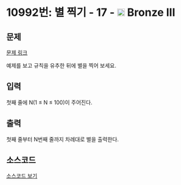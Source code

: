 # 10992번: 별 찍기 - 17 - <img src="https://static.solved.ac/tier_small/3.svg" style="height:20px" /> Bronze III

<!-- performance -->

<!-- 문제 제출 후 깃허브에 푸시를 했을 때 제출한 코드의 성능이 입력될 공간입니다.-->

<!-- end -->

## 문제

[문제 링크](https://boj.kr/10992)


<p>예제를 보고 규칙을 유추한 뒤에 별을 찍어 보세요.</p>



## 입력


<p>첫째 줄에 N(1 ≤ N ≤ 100)이 주어진다.</p>



## 출력


<p>첫째 줄부터 N번째 줄까지 차례대로 별을 출력한다.</p>



## 소스코드

[소스코드 보기](별%20찍기%20-%2017.ipynb)